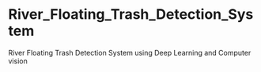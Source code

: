 # River_Floating_Trash_Detection_System
River Floating Trash Detection System using Deep Learning and Computer vision
